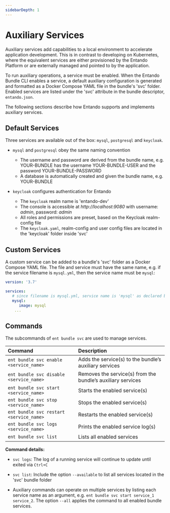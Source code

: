 ```yaml
---
sidebarDepth: 1
---
```


# Auxiliary Services

Auxiliary services add capabilities to a local environment to accelerate application development. This is in contrast to developing on Kubernetes, where the equivalent services are either provisioned by the Entando Platform or are externally managed and pointed to by the application.

To run auxiliary operations, a service must be enabled. When the Entando Bundle CLI enables a service, a default auxiliary configuration is generated and formatted as a Docker Compose YAML file in the bundle's 'svc' folder. Enabled services are listed under the 'svc' attribute in the bundle descriptor, `entando.json`.

The following sections describe how Entando supports and implements auxiliary services.

## Default Services

Three services are available out of the box: `mysql`, `postgresql` and `keycloak`. 

- `mysql` and `postgresql` obey the same naming convention
   - The username and password are derived from the bundle name, e.g. YOUR-BUNDLE has the username YOUR-BUNDLE-USER and the password YOUR-BUNDLE-PASSWORD
   - A database is automatically created and given the bundle name, e.g. YOUR-BUNDLE

- `keycloak` configures authentication for Entando
   - The `keycloak` realm name is 'entando-dev'
   - The console is accessible at *http://localhost:9080* with username: *admin*, password: *admin*
   - All roles and permissions are preset, based on the Keycloak realm-config file
   - The `keycloak.yaml`, realm-config and user config files are located in the 'keycloak' folder inside 'svc'

## Custom Services

A custom service can be added to a bundle's 'svc' folder as a Docker Compose YAML file. The file and service must have the same name, e.g. if the service filename is `mysql.yml`, then the service name must be `mysql`:

``` yaml
version: '3.7'

services:
   # since filename is mysql.yml, service name is 'mysql' as declared below:
   mysql: 
      image: mysql
    ...
```

## Commands

The subcommands of `ent bundle svc` are used to manage services.  

| Command | Description
| :- | :-
| `ent bundle svc enable <service_name>` | Adds the service(s) to the bundle’s auxiliary services
| `ent bundle svc disable <service_name>` | Removes the service(s) from the bundle’s auxiliary services
| `ent bundle svc start <service_name>` | Starts the enabled service(s) 
| `ent bundle svc stop <service_name>` | Stops the enabled service(s)
| `ent bundle svc restart <service_name>` | Restarts the enabled service(s)
| `ent bundle svc logs <service_name>` | Prints the enabled service log(s)
| `ent bundle svc list` | Lists all enabled services

**Command details:**

- `svc logs`: The log of a running service will continue to update until exited via `Ctrl+C`

- `svc list`: Include the option `--available` to list all services located in the 'svc' bundle folder

- Auxiliary commands can operate on multiple services by listing each service name as an argument, e.g. `ent bundle svc start service_1 service_2`. The option `--all` applies the command to all enabled bundle services.